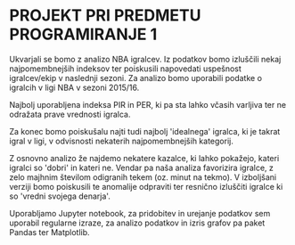# PROJEKT PRI PREDMETU PROGRAMIRANJE 1


Ukvarjali se bomo z analizo NBA igralcev. Iz podatkov bomo izluščili nekaj najpomembnejših indeksov ter poiskusili napovedati uspešnost igralcev/ekip v naslednji sezoni. Za analizo bomo uporabili podatke o igralcih v ligi NBA v sezoni 2015/16.

Najbolj uporabljena indeksa PIR in PER, ki pa sta lahko včasih varljiva ter ne odražata prave vrednosti igralca.

Za konec bomo poiskušalu najti tudi najbolj 'idealnega' igralca, ki je takrat igral v ligi, v odvisnosti nekaterih najpomembnejših kategorij.

Z osnovno analizo že najdemo nekatere kazalce, ki lahko pokažejo, kateri igralci so 'dobri' in kateri ne. Vendar pa naša analiza favorizira igralce, z zelo majhnim številom odigranih tekem (oz. minut na tekmo). V izboljšani verziji bomo poiskusili te anomalije odpraviti ter resnično izluščiti igralce ki so 'vredni svojega denarja'.

Uporabljamo Jupyter notebook, za pridobitev in urejanje podatkov sem uporabil regularne izraze, za analizo podatkov in izris grafov pa paket Pandas ter Matplotlib. 
